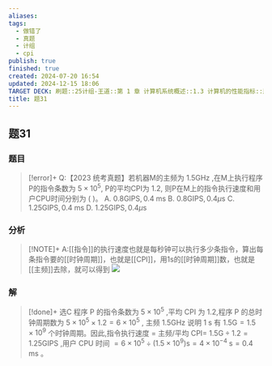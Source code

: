 ```yaml
---
aliases: 
tags:
  - 做错了
  - 真题
  - 计组
  - cpi
publish: true
finished: true
created: 2024-07-20 16:54
updated: 2024-12-15 18:06
TARGET DECK: 刷题::25计组-王道::第 1 章 计算机系统概述::1.3 计算机的性能指标::题31
title: 题31
---
```

## 题31
### 题目
> [!error]+
> Q:【2023 统考真题】若机器M的主频为 ${1.5}\mathrm{{GHz}}$ ,在M上执行程序P的指令条数为 $5 \times {10}^{5}$, P的平均CPI为 1.2, 则P在M上的指令执行速度和用户CPU时间分别为 ( )。
> A. ${0.8}\mathrm{{GIPS}},{0.4}\mathrm{\;{ms}}$ 
> B. ${0.8}\mathrm{{GIPS}},{0.4\mu }\mathrm{s}$
> C. ${1.25}\mathrm{{GIPS}},{0.4}\mathrm{\;{ms}}$ 
> D. ${1.25}\mathrm{{GIPS}},{0.4\mu }\mathrm{s}$
### 分析
> [!NOTE]+
> A:[[指令]]的执行速度也就是每秒钟可以执行多少条指令，算出每条指令要的[[时钟周期]]，也就是[[CPI]]，用1s的[[时钟周期]]数，也就是[[主频]]去除，就可以得到
> ![](https://img.hwenyi.live/202407230257101.webp)
### 解
> [!done]+
> 选C
> 程序 $\mathrm{P}$ 的指令条数为 $5 \times  {10}^{5}$ ,平均 $\mathrm{{CPI}}$ 为 1.2,程序 $\mathrm{P}$ 的总时钟周期数为 $5 \times  {10}^{5} \times  {1.2} = 6 \times  {10}^{5}$ , 主频 ${1.5}\mathrm{{GHz}}$ 说明 $1\mathrm{\;s}$ 有 ${1.5}\mathrm{G} = {1.5} \times  {10}^{9}$ 个时钟周期。因此,指令执行速度 $=$ 主频/平均 $\mathrm{{CPI}} =$ ${1.5}\mathrm{G} \div  {1.2} = {1.25}\mathrm{{GIPS}}$ ,用户 $\mathrm{{CPU}}$ 时间 $= 6 \times  {10}^{5} \div  ( {{1.5} \times  {10}^{9}}) \mathrm{s} = 4 \times  {10}^{-4}\mathrm{\;s} = {0.4}\mathrm{\;{ms}}$ 。
